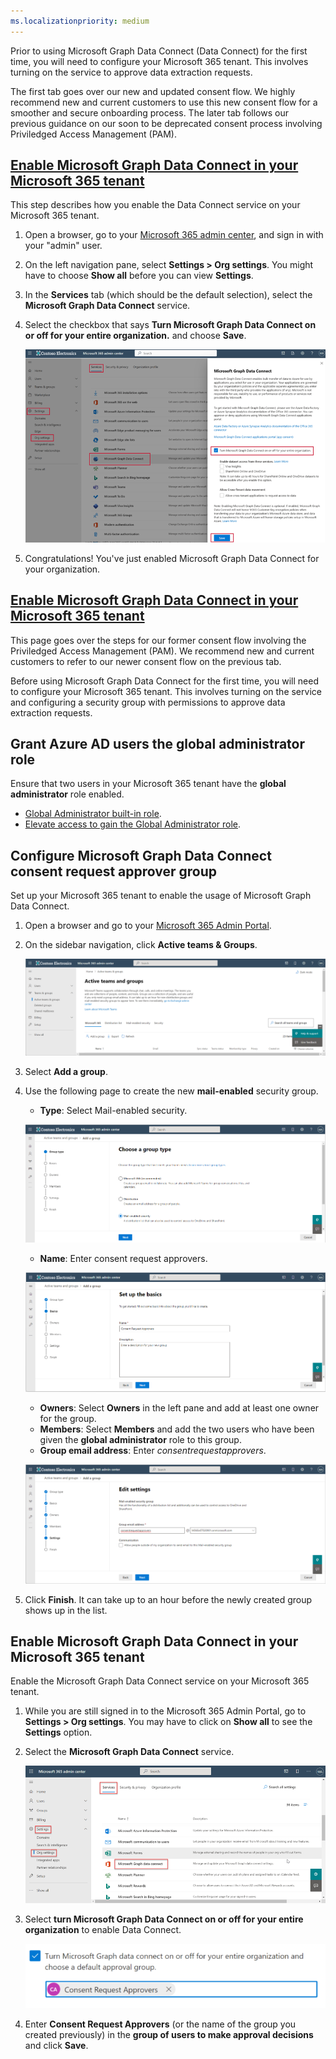 ```yaml
---
ms.localizationpriority: medium
---
```


<!-- markdownlint-disable MD002 MD041 -->


Prior to using Microsoft Graph Data Connect (Data Connect) for the first time, you will need to configure your Microsoft 365 tenant. This involves turning on the service to approve data extraction requests.

The first tab goes over our new and updated consent flow. We highly recommend new and current customers to use this new consent flow for a smoother and secure onboarding process. The later tab follows our previous guidance on our soon to be deprecated consent process involving Priviledged Access Management (PAM).

## [Enable Microsoft Graph Data Connect in your Microsoft 365 tenant](#tab/NewConsentFlow)

This step describes how you enable the Data Connect service on your Microsoft 365 tenant.

1. Open a browser, go to your [Microsoft 365 admin center](https://admin.microsoft.com/), and sign in with your "admin" user.

2. On the left navigation pane, select **Settings > Org settings**. You might have to choose **Show all** before you can view **Settings**.

3. In the **Services** tab (which should be the default selection), select the **Microsoft Graph Data Connect** service.

4. Select the checkbox that says **Turn Microsoft Graph Data Connect on or off for your entire organization.** and choose **Save**.

    ![A screenshot that shows the checkbox you have to tick to enable Microsoft Graph Data Connect for your entire organization.](../concepts/images/data-connect-m365-consent-approver-new.png)  

5. Congratulations! You've just enabled Microsoft Graph Data Connect for your organization.

## [Enable Microsoft Graph Data Connect in your Microsoft 365 tenant](#tab/PAMConsentFlow)
This page goes over the steps for our former consent flow involving the Priviledged Access Management (PAM). We recommend new and current customers to refer to our newer consent flow on the previous tab.

Before using Microsoft Graph Data Connect for the first time, you will need to configure your Microsoft 365 tenant. This involves turning on the service and configuring a security group with permissions to approve data extraction requests.

## Grant Azure AD users the global administrator role

 Ensure that two users in your Microsoft 365 tenant have the **global administrator** role enabled.

- [Global Administrator built-in role](/azure/active-directory/roles/permissions-reference#global-administrator).
- [Elevate access to gain the Global Administrator role](/azure/role-based-access-control/elevate-access-global-admin).

## Configure Microsoft Graph Data Connect consent request approver group

Set up your Microsoft 365 tenant to enable the usage of Microsoft Graph Data Connect.

1. Open a browser and go to your [Microsoft 365 Admin Portal](https://admin.microsoft.com/).

1. On the sidebar navigation, click **Active teams & Groups**.

    ![A screenshot showing the active groups in the Microsoft 365 admin center.](../concepts/images/data-connect-m365-act-grp.png)

1. Select **Add a group**.

1. Use the following page to create the new **mail-enabled** security group.
   - **Type**: Select Mail-enabled security.

    ![A screenshot showing a user selecting the mail-enabled security for a new group in the Microsoft 365 admin center.](../concepts/images/data-connect-m365-mail-sec.png)

   - **Name**: Enter consent request approvers.

    ![A screenshot showing a user is giving the group a name of "Consent Request Approvers" in the Microsoft 365 admin center.](../concepts/images/data-connect-m365-cons-apprv.png)

   - **Owners**: Select **Owners** in the left pane and add at least one owner for the group.
   - **Members**: Select **Members** and add the two users who have been given the **global administrator** role to this group.
   - **Group email address**: Enter *consentrequestapprovers*.

    ![A screenshot showing a user creating the email address for the previously created group in the Microsoft 365 admin center.](../concepts/images/data-connect-m365-cons-apprv-pref.png)

1. Click **Finish**. It can take up to an hour before the newly created group shows up in the list. 


## Enable Microsoft Graph Data Connect in your Microsoft 365 tenant

Enable the Microsoft Graph Data Connect service on your Microsoft 365 tenant.

1. While you are still signed in to the Microsoft 365 Admin Portal, go to **Settings > Org settings**. You may have to click on **Show all** to see the **Settings** option.

1. Select the **Microsoft Graph Data Connect** service.

    ![A screenshot showing the "Services" in the "Org settings" blade. A user is toggling on the Microsoft Graph Data Connect service in the Microsoft 365 admin center.](../concepts/images/data-connect-m365-mgdc-toggle.png)

1. Select **turn Microsoft Graph Data Connect on or off for your entire organization** to enable Data Connect.

    ![A screenshot showing the checkbox you have to tick in order to enable Data Connect for your entire organization.](../concepts/images/data-connect-m365-enable-mgdc-for-org.png)

1. Enter **Consent Request Approvers** (or the name of the group you created previously) in the **group of users to make approval decisions** and click **Save**.